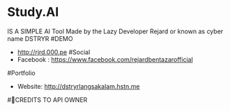 # Study.AI
IS A SIMPLE AI Tool Made by the Lazy Developer Rejard or known as cyber name DSTRYR
#DEMO
- http://rjrd.000.pe
#Social 
- Facebook :
https://www.facebook.com/rejardbentazarofficial

#Portfolio 
- Website:
http://dstryrlangsakalam.hstn.me 


#🌱CREDITS TO API OWNER 

